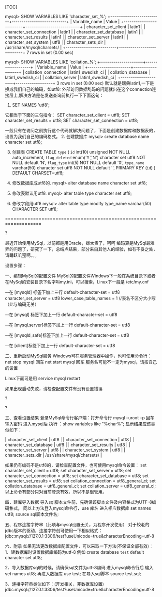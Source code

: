 [TOC]

mysql> SHOW VARIABLES LIKE 'character_set_%';
+--------------------------+----------------------------+
| Variable_name | Value |
+--------------------------+----------------------------+
| character_set_client | latin1 |
| character_set_connection | latin1 |
| character_set_database | latin1 |
| character_set_results | latin1 |
| character_set_server | latin1 |
| character_set_system | utf8 |
| character_sets_dir | /usr/share/mysql/charsets/ |
+--------------------------+----------------------------+
7 rows in set (0.00 sec)

mysql> SHOW VARIABLES LIKE 'collation_%';
+----------------------+-------------------+
| Variable_name | Value |
+----------------------+-------------------+
| collation_connection | latin1_swedish_ci |
| collation_database | latin1_swedish_ci |
| collation_server | latin1_swedish_ci |
+----------------------+-------------------+
3 rows in set (0.00 sec)
默认就是瑞典latin1,一下是换成我们自己的编码，如utf8:
外部访问数据乱码的问题就出在这个connection连接层上,解决方法是在发送查询前执行一下下面这句：

1. SET NAMES 'utf8';

它相当于下面的三句指令：
SET character_set_client = utf8;
SET character_set_results = utf8;
SET character_set_connection = utf8;

一般只有在访问之前执行这个代码就解决问题了，下面是创建数据库和数据表的，设置为我们自己的编码格式。
2. 创建数据库
mysql> create database name character set utf8;

3. 创建表
CREATE TABLE `type` (
`id` int(10) unsigned NOT NULL auto_increment,
`flag_deleted` enum('Y','N') character set utf8 NOT NULL default 'N',
`flag_type` int(5) NOT NULL default '0',
`type_name` varchar(50) character set utf8 NOT NULL default '',
PRIMARY KEY (`id`)
) DEFAULT CHARSET=utf8;

4. 修改数据库成utf8的.
mysql> alter database name character set utf8;

5. 修改表默认用utf8.
mysql> alter table type character set utf8;

6. 修改字段用utf8
mysql> alter table type modify type_name varchar(50) CHARACTER SET utf8;

===================================================================

?

最近开始使用MySql，以前都是用Oracle，嫌太贵了，呵呵
编码算是MySql最难弄的问题了，研究了一下，总结点结果，部分来自其他人的经验，如有不妥之处，请踊跃叽歪啊。。。

设置步骤：

一、编辑MySql的配置文件
MySql的配置文件Windows下一般在系统目录下或者在MySql的安装目录下名字叫my.ini，可以搜索，Linux下一般是 /etc/my.cnf

--在 [mysqld] 标签下加上三行
default-character-set = utf8
character_set_server = utf8
lower_case_table_names = 1 //表名不区分大小写（此与编码无关）

--在 [mysql] 标签下加上一行
default-character-set = utf8

--在 [mysql.server]标签下加上一行
default-character-set = utf8

--在 [mysqld_safe]标签下加上一行
default-character-set = utf8

--在 [client]标签下加上一行
default-character-set = utf8


二、重新启动MySql服务
Windows可在服务管理器中操作，也可使用命令行：
net stop mysql 回车
net start mysql 回车
服务名可能不一定为mysql，请按自己的设置

Linux下面可是用 service mysql restart

如果出现启动失败，请检查配置文件有没有设置错误

?

?

三、查看设置结果
登录MySql命令行客户端：打开命令行
mysql –uroot –p 回车
输入密码
进入mysql后 执行 ：show variables like "%char%";
显示结果应该类似如下：

| character_set_client | utf8 |
| character_set_connection | utf8 |
| character_set_database | utf8 |
| character_set_results | utf8 |
| character_set_server | utf8 |
| character_set_system | utf8 |
| character_sets_dir | /usr/share/mysql/charsets/ |

如果仍有编码不是utf8的，请检查配置文件，也可使用mysql命令设置：
set character_set_client = utf8;
set character_set_server = utf8;
set character_set_connection = utf8;
set character_set_database = utf8;
set character_set_results = utf8;
set collation_connection = utf8_general_ci;
set collation_database = utf8_general_ci;
set collation_server = utf8_general_ci;
以上命令有部分只对当前登录有效，所以不是很管用。

四、建库导入数据
导入sql脚本文件前，先确保该脚本文件及内容格式为UTF-8编码格式，
同以上方法登入mysql命令行，use 库名 进入相应数据库
set names utf8;
source sql脚本文件名;

五、程序连接字符串（此项与mysql设置无关，为程序开发使用）
对于较老的jdbc版本的驱动，连接字符创可使用一下相似格式：
jdbc:mysql://127.0.1:3306/test?useUnicode=true&characterEncoding=utf-8

六、附录
如果无法更改数据库配置文件，可以采取一下方法(不保证全部有效)：
1、建数据库时设置数据库编码为utf-8
例如 create database `test` default character set utf8;


2、导入数据库sql的时候，请确保sql文件为utf-8编码
进入mysql命令行后 输入 set names utf8;
再进入数据库 use test;
在导入sql脚本 source test.sql;


3、连接字符串类似如下：(开发相关，非数据库设置)
jdbc:mysql://127.0.1:3306/test?useUnicode=true&characterEncoding=utf-8